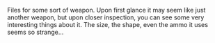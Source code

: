 Files for some sort of weapon. Upon first glance it may seem like just another weapon, but upon closer inspection, you can see some very interesting things about it. The size, the shape, even the ammo it uses seems so strange...
